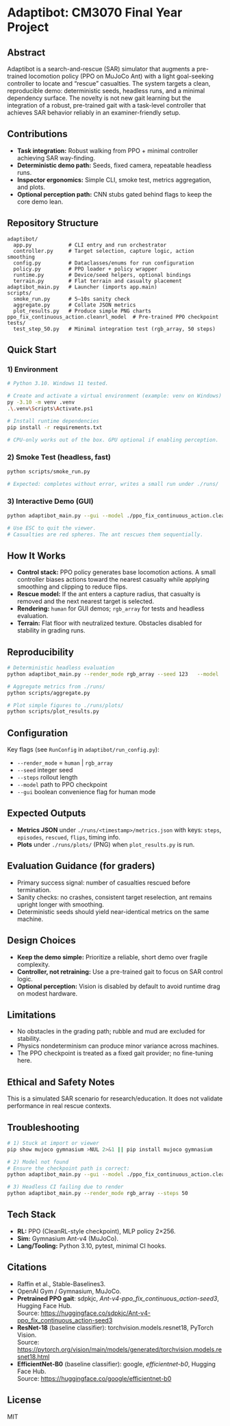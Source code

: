 # Adaptibot: CM3070 Final Year Project

## Abstract
Adaptibot is a search-and-rescue (SAR) simulator that augments a pre-trained locomotion policy (PPO on MuJoCo Ant) with a light goal-seeking controller to locate and “rescue” casualties. The system targets a clean, reproducible demo: deterministic seeds, headless runs, and a minimal dependency surface. The novelty is not new gait learning but the integration of a robust, pre-trained gait with a task-level controller that achieves SAR behavior reliably in an examiner-friendly setup.

## Contributions
- **Task integration:** Robust walking from PPO + minimal controller achieving SAR way-finding.  
- **Deterministic demo path:** Seeds, fixed camera, repeatable headless runs.  
- **Inspector ergonomics:** Simple CLI, smoke test, metrics aggregation, and plots.  
- **Optional perception path:** CNN stubs gated behind flags to keep the core demo lean.  

## Repository Structure
```
adaptibot/
  app.py            # CLI entry and run orchestrator
  controller.py     # Target selection, capture logic, action smoothing
  config.py         # Dataclasses/enums for run configuration
  policy.py         # PPO loader + policy wrapper
  runtime.py        # Device/seed helpers, optional bindings
  terrain.py        # Flat terrain and casualty placement
adaptibot_main.py   # Launcher (imports app.main)
scripts/
  smoke_run.py      # 5–10s sanity check
  aggregate.py      # Collate JSON metrics
  plot_results.py   # Produce simple PNG charts
ppo_fix_continuous_action.cleanrl_model  # Pre-trained PPO checkpoint
tests/
  test_step_50.py   # Minimal integration test (rgb_array, 50 steps)
```

## Quick Start

### 1) Environment
```bash
# Python 3.10. Windows 11 tested.

# Create and activate a virtual environment (example: venv on Windows)
py -3.10 -m venv .venv
.\.venv\Scripts\Activate.ps1

# Install runtime dependencies
pip install -r requirements.txt

# CPU-only works out of the box. GPU optional if enabling perception.
```

### 2) Smoke Test (headless, fast)
```bash
python scripts/smoke_run.py

# Expected: completes without error, writes a small run under ./runs/
```

### 3) Interactive Demo (GUI)
```bash
python adaptibot_main.py --gui --model ./ppo_fix_continuous_action.cleanrl_model

# Use ESC to quit the viewer.
# Casualties are red spheres. The ant rescues them sequentially.
```

## How It Works
- **Control stack:** PPO policy generates base locomotion actions. A small controller biases actions toward the nearest casualty while applying smoothing and clipping to reduce flips.  
- **Rescue model:** If the ant enters a capture radius, that casualty is removed and the next nearest target is selected.  
- **Rendering:** `human` for GUI demos; `rgb_array` for tests and headless evaluation.  
- **Terrain:** Flat floor with neutralized texture. Obstacles disabled for stability in grading runs.  

## Reproducibility
```bash
# Deterministic headless evaluation
python adaptibot_main.py --render_mode rgb_array --seed 123   --model ./ppo_fix_continuous_action.cleanrl_model --steps 500

# Aggregate metrics from ./runs/
python scripts/aggregate.py

# Plot simple figures to ./runs/plots/
python scripts/plot_results.py
```

## Configuration
Key flags (see `RunConfig` in `adaptibot/run_config.py`):
- `--render_mode` = `human` | `rgb_array`  
- `--seed` integer seed  
- `--steps` rollout length  
- `--model` path to PPO checkpoint  
- `--gui` boolean convenience flag for human mode  

## Expected Outputs
- **Metrics JSON** under `./runs/<timestamp>/metrics.json` with keys: `steps`, `episodes`, `rescued`, `flips`, timing info.  
- **Plots** under `./runs/plots/` (PNG) when `plot_results.py` is run.  

## Evaluation Guidance (for graders)
- Primary success signal: number of casualties rescued before termination.  
- Sanity checks: no crashes, consistent target reselection, ant remains upright longer with smoothing.  
- Deterministic seeds should yield near-identical metrics on the same machine.  

## Design Choices
- **Keep the demo simple:** Prioritize a reliable, short demo over fragile complexity.  
- **Controller, not retraining:** Use a pre-trained gait to focus on SAR control logic.  
- **Optional perception:** Vision is disabled by default to avoid runtime drag on modest hardware.  

## Limitations
- No obstacles in the grading path; rubble and mud are excluded for stability.  
- Physics nondeterminism can produce minor variance across machines.  
- The PPO checkpoint is treated as a fixed gait provider; no fine-tuning here.  

## Ethical and Safety Notes
This is a simulated SAR scenario for research/education. It does not validate performance in real rescue contexts.  

## Troubleshooting
```bash
# 1) Stuck at import or viewer
pip show mujoco gymnasium >NUL 2>&1 || pip install mujoco gymnasium

# 2) Model not found
# Ensure the checkpoint path is correct:
python adaptibot_main.py --gui --model ./ppo_fix_continuous_action.cleanrl_model

# 3) Headless CI failing due to render
python adaptibot_main.py --render_mode rgb_array --steps 50
```

## Tech Stack
- **RL:** PPO (CleanRL-style checkpoint), MLP policy 2×256.  
- **Sim:** Gymnasium Ant-v4 (MuJoCo).  
- **Lang/Tooling:** Python 3.10, pytest, minimal CI hooks.  

## Citations
- Raffin et al., Stable-Baselines3.  
- OpenAI Gym / Gymnasium, MuJoCo.  
- **Pretrained PPO gait**: sdpkjc, *Ant-v4-ppo_fix_continuous_action-seed3*, Hugging Face Hub.  
  Source: https://huggingface.co/sdpkjc/Ant-v4-ppo_fix_continuous_action-seed3 
- **ResNet-18** (baseline classifier): torchvision.models.resnet18, PyTorch Vision.  
  Source: https://pytorch.org/vision/main/models/generated/torchvision.models.resnet18.html
- **EfficientNet-B0** (baseline classifier): google, *efficientnet-b0*, Hugging Face Hub.  
  Source: https://huggingface.co/google/efficientnet-b0 

## License
MIT
